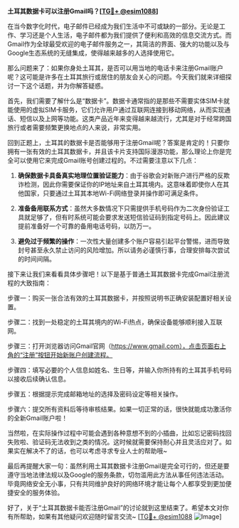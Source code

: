 **土耳其数据卡可以注册Gmail吗？[[TG💪+ @esim1088](https://t.me/s/esim1088)]**

在当今数字化时代，电子邮件已经成为我们生活中不可或缺的一部分。无论是工作、学习还是个人生活，电子邮件都为我们提供了便利和高效的信息交流方式。而Gmail作为全球最受欢迎的电子邮件服务之一，其简洁的界面、强大的功能以及与Google生态系统的无缝集成，使得越来越多的人选择使用它。

那么问题来了：如果你身处土耳其，是否可以用当地的电话卡来注册Gmail账户呢？这可能是许多在土耳其旅行或居住的朋友会关心的问题。今天我们就来详细探讨一下这个话题，并为你解答疑惑。

首先，我们需要了解什么是“数据卡”。数据卡通常指的是那些不需要实体SIM卡就能使用的虚拟SIM卡服务，它们允许用户通过互联网连接到移动网络，从而实现通话、短信以及上网等功能。这类产品近年来变得越来越流行，尤其是对于经常跨国旅行或者需要频繁更换地点的人来说，非常实用。

回到正题上，土耳其的数据卡是否能够用于注册Gmail呢？答案是肯定的！只要你拥有一张有效的土耳其数据卡，并且该卡片支持国际漫游功能，那么理论上你是完全可以使用它来完成Gmail账号创建过程的。不过需要注意以下几点：

1. **确保数据卡具备真实地理位置验证能力**：由于谷歌会对新账户进行严格的反欺诈检测，因此你需要保证你的IP地址来自土耳其境内。这意味着即使你人在其他国家，只要通过土耳其本地Wi-Fi网络登录并操作即可满足条件。

2. **准备备用联系方式**：虽然大多数情况下只需提供手机号码作为二次身份验证工具就足够了，但有时系统可能会要求发送短信验证码到指定号码上。因此建议提前准备好一个可靠的备用电话号码，以防万一。

3. **避免过于频繁的操作**：一次性大量创建多个账户容易引起平台警惕，进而导致封号甚至永久禁止访问的风险增加。所以请务必谨慎行事，合理安排每次尝试的时间间隔。

接下来让我们来看看具体步骤吧！以下是基于普通土耳其数据卡完成Gmail注册流程的大致指南：

步骤一：购买一张合法有效的土耳其数据卡，并按照说明书正确安装配置好相关设置。

步骤二：找到一处稳定的土耳其境内的Wi-Fi热点，确保设备能够顺利接入互联网。

步骤三：打开浏览器访问Gmail官网（https://www.gmail.com），点击页面右上角的“注册”按钮开始新账户创建流程。

步骤四：填写必要的个人信息如姓名、生日等，并输入你所持有的土耳其手机号码以接收后续确认信息。

步骤五：根据提示完成邮箱地址的选择及密码设定等相关操作。

步骤六：提交所有资料后等待审核结果。如果一切正常的话，很快就能成功激活你的全新Gmail账户啦！

当然啦，在实际操作过程中可能会遇到各种意想不到的小插曲，比如忘记密码找回失败啦、验证码无法收到之类的情况。这时候就需要保持耐心并且灵活应对了。如果实在解决不了的话，也可以考虑寻求专业人士的帮助哦~

最后再提醒大家一句：虽然利用土耳其数据卡注册Gmail是完全可行的，但还是要遵守当地法律法规以及Google的服务条款，切勿滥用此方法从事任何违法活动。毕竟网络安全无小事，只有共同维护良好的网络环境才能让每个人都享受到更加便捷安全的服务体验。

好了，关于“土耳其数据卡能否注册Gmail”的讨论就到这里结束了。希望本文对你有所帮助，如果有其他疑问欢迎随时留言交流~ [[TG💪+ @esim1088](https://t.me/s/esim1088) ![Image](https://i.postimg.cc/4NQfJmqS/Snipaste-2025-05-13-00-14-12.png)]